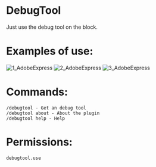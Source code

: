 # DebugTool
Just use the debug tool on the block.

# Examples of use:
![1_AdobeExpress](https://user-images.githubusercontent.com/83061703/208346228-21dd1f76-0a96-48d3-a33a-3d36d58b92a1.gif)
![2_AdobeExpress](https://user-images.githubusercontent.com/83061703/208346389-67acf095-5b99-4bc6-b705-25064ebf7078.gif)
![3_AdobeExpress](https://user-images.githubusercontent.com/83061703/208346480-264bfbe1-f2f6-4f3e-b072-cac4c8b5d2b3.gif)


# Commands:
```
/debugtool - Get an debug tool
/debugtool about - About the plugin
/debugtool help - Help
```

# Permissions:
```
debugtool.use
```
